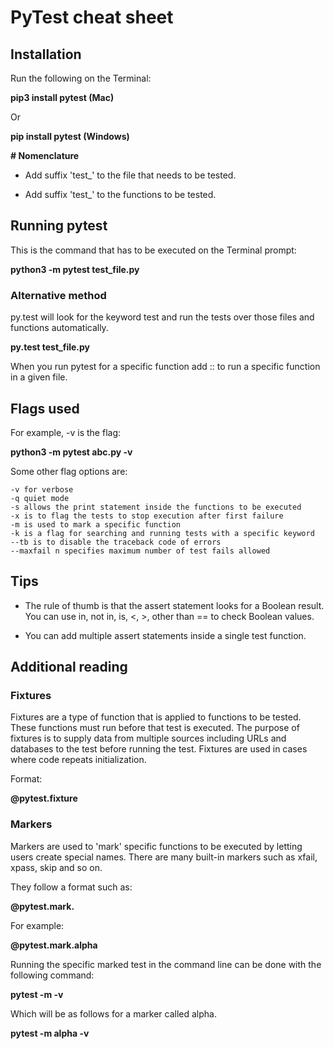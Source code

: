 # PyTest cheat sheet

## Installation

Run the following on the Terminal:

<b>pip3 install pytest (Mac)</b>

Or

<b>pip install pytest (Windows)</b>

<b># Nomenclature</b>

* Add suffix 'test_' to the file that needs to be tested.

* Add suffix 'test_' to the functions to be tested.

## Running pytest

This is the command that has to be executed on the Terminal prompt:

<b>python3 -m pytest test_file.py</b>

### Alternative method

py.test will look for the keyword test and run the tests over those files and functions automatically.

<b>py.test test_file.py</b>

When you run pytest for a specific function add     ::    to run a specific function in a given file.

## Flags used

For example, -v is the flag:

<b>python3 -m pytest abc.py -v</b>

Some other flag options are:

```text
-v for verbose
-q quiet mode
-s allows the print statement inside the functions to be executed
-x is to flag the tests to stop execution after first failure
-m is used to mark a specific function
-k is a flag for searching and running tests with a specific keyword
--tb is to disable the traceback code of errors
--maxfail n specifies maximum number of test fails allowed
```

## Tips

* The rule of thumb is that the assert statement looks for a Boolean result. You can use in, not in, is, <, >, other than == to check Boolean values. 

* You can add multiple assert statements inside a single test function.

## Additional reading

### Fixtures

Fixtures are a type of function that is applied to functions to be tested. These functions must run before that test is executed. The purpose of fixtures is to supply data from multiple sources including URLs and databases to the test before running the test. Fixtures are used in cases where code repeats initialization.

Format:

<b>@pytest.fixture </b>

### Markers

Markers are used to 'mark' specific functions to be executed by letting users create special names. There are many built-in markers such as xfail, xpass, skip and so on.

They follow a format such as:

<b>@pytest.mark.<markername> </b>

For example:

<b>@pytest.mark.alpha </b>

Running the specific marked test in the command line can be done with the following command:

<b>pytest -m <markername> -v </b>

Which will be as follows for a marker called alpha.

<b>pytest -m alpha -v </b>

